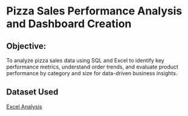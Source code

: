 # Pizza Sales Performance Analysis and Dashboard Creation
## Objective:
To analyze pizza sales data using SQL and Excel to identify key performance metrics, understand order trends, and evaluate product performance by category and size for data-driven business insights.
## Dataset Used
<a href="https://github.com/Aryan-Ag02/Data-Analyst-Dashboard/blob/main/DASHBOARD!.xlsx">Excel Analysis </a>
